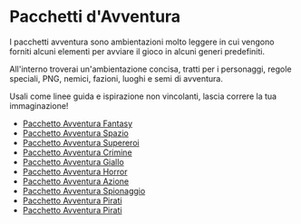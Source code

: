 # Pacchetti d'Avventura

I pacchetti avventura sono ambientazioni molto leggere in cui vengono forniti alcuni elementi per avviare il gioco in alcuni generi predefiniti.

All'interno troverai un'ambientazione concisa, tratti per i personaggi, regole speciali, PNG, nemici, fazioni, luoghi e semi di avventura.

Usali come linee guida e ispirazione non vincolanti, lascia correre la tua immaginazione!

- [Pacchetto Avventura Fantasy](it/AP01_fantasy.md)
- [Pacchetto Avventura Spazio](it/AP02_spazio.md)
- [Pacchetto Avventura Supereroi](it/AP03_supereroi.md)
- [Pacchetto Avventura Crimine](it/AP04_crimine.md)
- [Pacchetto Avventura Giallo](it/AP05_giallo.md)
- [Pacchetto Avventura Horror](it/AP06_horror.md)
- [Pacchetto Avventura Azione](it/AP07_azione.md)
- [Pacchetto Avventura Spionaggio](it/AP08_spionaggio.md)
- [Pacchetto Avventura Pirati](it/AP09_postapocalittico.md)
- [Pacchetto Avventura Pirati](it/AP10_pirati.md)